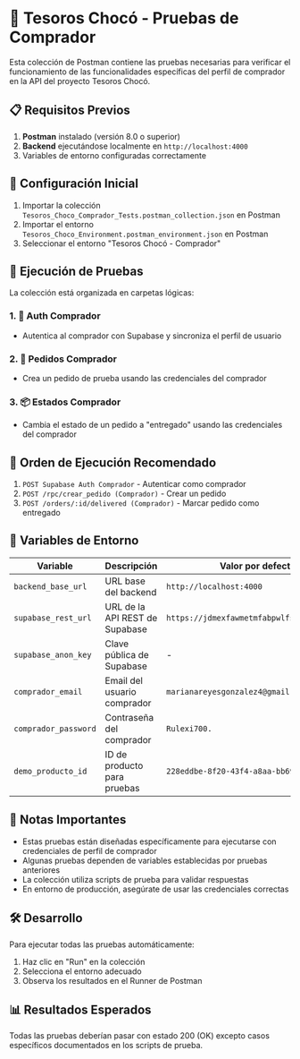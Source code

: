 # 📮 Tesoros Chocó - Pruebas de Comprador

Esta colección de Postman contiene las pruebas necesarias para verificar el funcionamiento de las funcionalidades específicas del perfil de comprador en la API del proyecto Tesoros Chocó.

## 📋 Requisitos Previos

1. **Postman** instalado (versión 8.0 o superior)
2. **Backend** ejecutándose localmente en `http://localhost:4000`
3. Variables de entorno configuradas correctamente

## 🚀 Configuración Inicial

1. Importar la colección `Tesoros_Choco_Comprador_Tests.postman_collection.json` en Postman
2. Importar el entorno `Tesoros_Choco_Environment.postman_environment.json` en Postman
3. Seleccionar el entorno "Tesoros Chocó - Comprador"

## 🧪 Ejecución de Pruebas

La colección está organizada en carpetas lógicas:

### 1. 🔐 Auth Comprador
- Autentica al comprador con Supabase y sincroniza el perfil de usuario

### 2. 🛒 Pedidos Comprador
- Crea un pedido de prueba usando las credenciales del comprador

### 3. 📦 Estados Comprador
- Cambia el estado de un pedido a "entregado" usando las credenciales del comprador

## 🎯 Orden de Ejecución Recomendado

1. `POST Supabase Auth Comprador` - Autenticar como comprador
2. `POST /rpc/crear_pedido (Comprador)` - Crear un pedido
3. `POST /orders/:id/delivered (Comprador)` - Marcar pedido como entregado

## 🔐 Variables de Entorno

| Variable | Descripción | Valor por defecto |
|----------|-------------|-------------------|
| `backend_base_url` | URL base del backend | `http://localhost:4000` |
| `supabase_rest_url` | URL de la API REST de Supabase | `https://jdmexfawmetmfabpwlfs.supabase.co` |
| `supabase_anon_key` | Clave pública de Supabase | - |
| `comprador_email` | Email del usuario comprador | `marianareyesgonzalez4@gmail.com` |
| `comprador_password` | Contraseña del comprador | `Rulexi700.` |
| `demo_producto_id` | ID de producto para pruebas | `228eddbe-8f20-43f4-a8aa-bb699a9f7b9b` |

## 📝 Notas Importantes

- Estas pruebas están diseñadas específicamente para ejecutarse con credenciales de perfil de comprador
- Algunas pruebas dependen de variables establecidas por pruebas anteriores
- La colección utiliza scripts de prueba para validar respuestas
- En entorno de producción, asegúrate de usar las credenciales correctas

## 🛠️ Desarrollo

Para ejecutar todas las pruebas automáticamente:
1. Haz clic en "Run" en la colección
2. Selecciona el entorno adecuado
3. Observa los resultados en el Runner de Postman

## 📊 Resultados Esperados

Todas las pruebas deberían pasar con estado 200 (OK) excepto casos específicos documentados en los scripts de prueba.